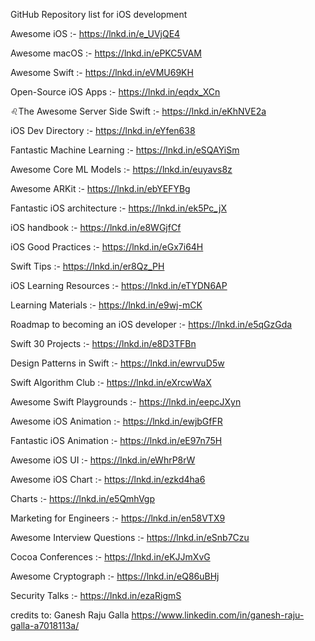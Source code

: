 GitHub Repository list for iOS development

Awesome iOS :- https://lnkd.in/e_UVjQE4

Awesome macOS :- https://lnkd.in/ePKC5VAM

Awesome Swift :- https://lnkd.in/eVMU69KH

Open-Source iOS Apps :- https://lnkd.in/eqdx_XCn

♌The Awesome Server Side Swift :- https://lnkd.in/eKhNVE2a

iOS Dev Directory :- https://lnkd.in/eYfen638

Fantastic Machine Learning :- https://lnkd.in/eSQAYiSm

Awesome Core ML Models :- https://lnkd.in/euyavs8z

Awesome ARKit :- https://lnkd.in/ebYEFYBg

Fantastic iOS architecture :- https://lnkd.in/ek5Pc_jX

iOS handbook :- https://lnkd.in/e8WGjfCf

iOS Good Practices :- https://lnkd.in/eGx7i64H

Swift Tips :- https://lnkd.in/er8Qz_PH

iOS Learning Resources :- https://lnkd.in/eTYDN6AP

Learning Materials :- https://lnkd.in/e9wj-mCK

Roadmap to becoming an iOS developer :- https://lnkd.in/e5qGzGda

Swift 30 Projects :- https://lnkd.in/e8D3TFBn

Design Patterns in Swift :- https://lnkd.in/ewrvuD5w

Swift Algorithm Club :- https://lnkd.in/eXrcwWaX

Awesome Swift Playgrounds :- https://lnkd.in/eepcJXyn

Awesome iOS Animation :- https://lnkd.in/ewjbGfFR

Fantastic iOS Animation :- https://lnkd.in/eE97n75H

Awesome iOS UI :- https://lnkd.in/eWhrP8rW

Awesome iOS Chart :- https://lnkd.in/ezkd4ha6

Charts :- https://lnkd.in/e5QmhVgp

Marketing for Engineers :- https://lnkd.in/en58VTX9

Awesome Interview Questions :- https://lnkd.in/eSnb7Czu

Cocoa Conferences :- https://lnkd.in/eKJJmXvG

Awesome Cryptograph :- https://lnkd.in/eQ86uBHj

Security Talks :- https://lnkd.in/ezaRigmS

credits to: Ganesh Raju Galla https://www.linkedin.com/in/ganesh-raju-galla-a7018113a/
